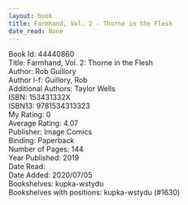 ```yaml
---
layout: book
title: Farmhand, Vol. 2 - Thorne in the Flesh
date_read: None
---
```


Book Id: 44440860<br />
Title: Farmhand, Vol. 2: Thorne in the Flesh<br />
Author: Rob Guillory<br />
Author l-f: Guillory, Rob<br />
Additional Authors: Taylor Wells<br />
ISBN: 153431332X<br />
ISBN13: 9781534313323<br />
My Rating: 0<br />
Average Rating: 4.07<br />
Publisher: Image Comics<br />
Binding: Paperback<br />
Number of Pages: 144<br />
Year Published: 2019<br />
Date Read: <br />
Date Added: 2020/07/05<br />
Bookshelves: kupka-wstydu<br />
Bookshelves with positions: kupka-wstydu (#1630)<br />

